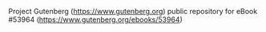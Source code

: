 Project Gutenberg (https://www.gutenberg.org) public repository for
eBook #53964 (https://www.gutenberg.org/ebooks/53964)
